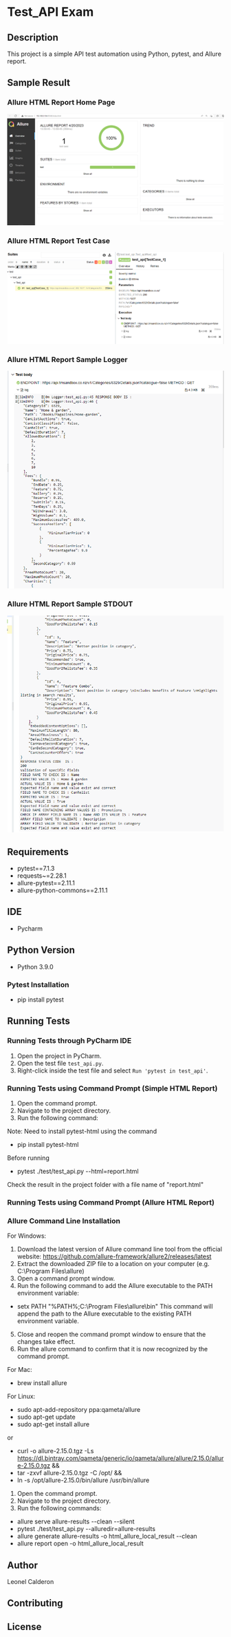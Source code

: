 # Test_API Exam

## Description

This project is a simple API test automation using Python, pytest, and Allure report. 

## Sample Result

### Allure HTML Report Home Page
<img src="https://github.com/leonelcalderontest/test_api/blob/main/screenshot_home_page_result_1.PNG" alt="HTML Homepage">



### Allure HTML Report Test Case
<img src="https://github.com/leonelcalderontest/test_api/blob/main/screenshot_test_suite_overview_result_2.PNG" alt="Test Suite -> Test Case 1 Overview">



### Allure HTML Report Sample Logger
<img src="https://github.com/leonelcalderontest/test_api/blob/main/screenshot_test_body_result_3.PNG" alt="Sample Logs on HTML Report">



### Allure HTML Report Sample STDOUT
<img src="https://github.com/leonelcalderontest/test_api/blob/main/screenshot_test_suite_overview_result_4.PNG">

## Requirements

- pytest==7.1.3
- requests~=2.28.1
- allure-pytest==2.11.1
- allure-python-commons==2.11.1

## IDE
- Pycharm
## Python Version
- Python 3.9.0

### Pytest Installation

- pip install pytest

## Running Tests

### Running Tests through PyCharm IDE

1. Open the project in PyCharm.
2. Open the test file `test_api.py`.
3. Right-click inside the test file and select `Run 'pytest in test_api'`.

### Running Tests using Command Prompt (Simple HTML Report)

1. Open the command prompt.
2. Navigate to the project directory.
3. Run the following command:

Note: Need to install pytest-html using the command 
- pip install pytest-html

Before running
- pytest ./test/test_api.py --html=report.html

Check the result in the project folder with a file name of "report.html"

### Running Tests using Command Prompt (Allure HTML Report)

### Allure Command Line Installation

For Windows:
1. Download the latest version of Allure command line tool from the official website: https://github.com/allure-framework/allure2/releases/latest
2. Extract the downloaded ZIP file to a location on your computer (e.g. C:\Program Files\allure)
3. Open a command prompt window.
4. Run the following command to add the Allure executable to the PATH environment variable:
- setx PATH "%PATH%;C:\Program Files\allure\bin"
This command will append the path to the Allure executable to the existing PATH environment variable.
5. Close and reopen the command prompt window to ensure that the changes take effect.
6. Run the allure command to confirm that it is now recognized by the command prompt.

For Mac:

- brew install allure

For Linux:

- sudo apt-add-repository ppa:qameta/allure
- sudo apt-get update
- sudo apt-get install allure

or

- curl -o allure-2.15.0.tgz -Ls https://dl.bintray.com/qameta/generic/io/qameta/allure/allure/2.15.0/allure-2.15.0.tgz &&
- tar -zxvf allure-2.15.0.tgz -C /opt/ &&
- ln -s /opt/allure-2.15.0/bin/allure /usr/bin/allure





1. Open the command prompt.
2. Navigate to the project directory.
3. Run the following commands:

- allure serve allure-results --clean --silent
- pytest ./test/test_api.py --alluredir=allure-results
- allure generate allure-results -o html_allure_local_result --clean
- allure report open -o html_allure_local_result

## Author

Leonel Calderon

## Contributing


## License


